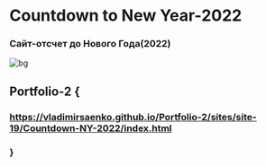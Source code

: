 # Countdown to New Year-2022
 
### Сайт-отсчет до Нового Года(2022)

![bg](https://user-images.githubusercontent.com/56477695/125449097-4b3b44e0-602e-4157-8010-b3cfecea7c43.jpg)

## Portfolio-2 {

### https://vladimirsaenko.github.io/Portfolio-2/sites/site-19/Countdown-NY-2022/index.html

### }
